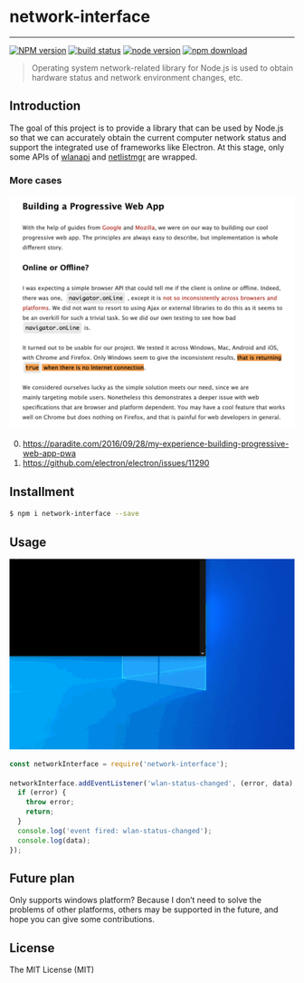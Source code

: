 # network-interface

---

[![NPM version][npm-image]][npm-url]
[![build status][build-image]][build-url]
[![node version][node-image]][node-url]
[![npm download][download-image]][download-url]

[npm-image]: https://img.shields.io/npm/v/network-interface.svg?style=flat-square
[npm-url]: https://npmjs.org/package/network-interface
[build-image]: https://img.shields.io/appveyor/build/xudafeng/network-interface.svg?style=flat-square&logo=appveyor
[build-url]: https://ci.appveyor.com/project/xudafeng/network-interface
[node-image]: https://img.shields.io/badge/node.js-%3E=_8-green.svg?style=flat-square
[node-url]: http://nodejs.org/download/
[download-image]: https://img.shields.io/npm/dm/network-interface.svg?style=flat-square
[download-url]: https://npmjs.org/package/network-interface

> Operating system network-related library for Node.js is used to obtain hardware status and network environment changes, etc.

## Introduction

The goal of this project is to provide a library that can be used by Node.js so that we can accurately obtain the current computer network status and support the integrated use of frameworks like Electron. At this stage, only some APIs of [wlanapi](https://docs.microsoft.com/en-us/windows/win32/api/wlanapi/nf-wlanapi-wlanregisternotification) and [netlistmgr](https://docs.microsoft.com/en-us/windows/win32/api/netlistmgr/nn-netlistmgr-inetworkconnectionevents) are wrapped.

### More cases

<p align="center">
  <img src="./images/post-pwa-paradite.png" width="600" />
</p>

0. https://paradite.com/2016/09/28/my-experience-building-progressive-web-app-pwa
1. https://github.com/electron/electron/issues/11290

## Installment

```bash
$ npm i network-interface --save
```

## Usage

<p align="center">
  <img src="./images/demo.gif" width="720" />
</p>

```javascript
const networkInterface = require('network-interface');

networkInterface.addEventListener('wlan-status-changed', (error, data) => {
  if (error) {
    throw error;
    return;
  }
  console.log('event fired: wlan-status-changed');
  console.log(data);
});
```

## Future plan

Only supports windows platform? Because I don’t need to solve the problems of other platforms, others may be supported in the future, and hope you can give some contributions.

## License

The MIT License (MIT)
